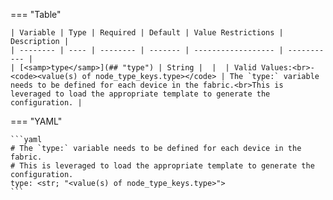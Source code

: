 <!--
  ~ Copyright (c) 2023 Arista Networks, Inc.
  ~ Use of this source code is governed by the Apache License 2.0
  ~ that can be found in the LICENSE file.
  -->
=== "Table"

    | Variable | Type | Required | Default | Value Restrictions | Description |
    | -------- | ---- | -------- | ------- | ------------------ | ----------- |
    | [<samp>type</samp>](## "type") | String |  |  | Valid Values:<br>- <code><value(s) of node_type_keys.type></code> | The `type:` variable needs to be defined for each device in the fabric.<br>This is leveraged to load the appropriate template to generate the configuration. |

=== "YAML"

    ```yaml
    # The `type:` variable needs to be defined for each device in the fabric.
    # This is leveraged to load the appropriate template to generate the configuration.
    type: <str; "<value(s) of node_type_keys.type>">
    ```
